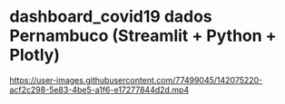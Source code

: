 # dashboard_covid19 dados Pernambuco (Streamlit + Python + Plotly)

https://user-images.githubusercontent.com/77499045/142075220-acf2c298-5e83-4be5-a1f6-e17277844d2d.mp4

